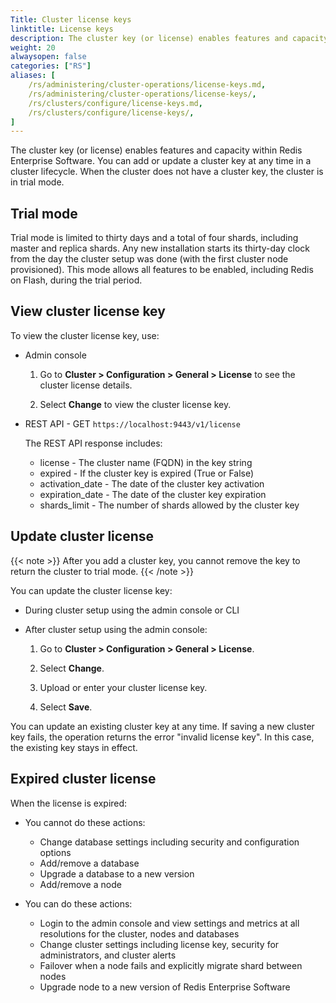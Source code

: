 ```yaml
---
Title: Cluster license keys
linktitle: License keys
description: The cluster key (or license) enables features and capacity within Redis Enterprise Software
weight: 20
alwaysopen: false
categories: ["RS"]
aliases: [
    /rs/administering/cluster-operations/license-keys.md,
    /rs/administering/cluster-operations/license-keys/,
    /rs/clusters/configure/license-keys.md,
    /rs/clusters/configure/license-keys/,
]
---
```

The cluster key (or license) enables features and capacity within Redis Enterprise Software.
You can add or update a cluster key at any time in a cluster lifecycle.
When the cluster does not have a cluster key, the cluster is in trial mode.

## Trial mode

Trial mode is limited to thirty days and a total of four shards, including master and replica
shards. Any new installation starts its thirty-day clock from the day
the cluster setup was done (with the first cluster node provisioned).
This mode allows all features to be enabled, including Redis on Flash,
during the trial period.

## View cluster license key

To view the cluster license key, use:

- Admin console

    1. Go to **Cluster > Configuration > General > License** to see the cluster license details.

    1. Select **Change** to view the cluster license key.

- REST API - GET `https://localhost:9443/v1/license`

    The REST API response includes:
    - license - The cluster name (FQDN) in the key string
    - expired - If the cluster key is expired (True or False)
    - activation_date - The date of the cluster key activation
    - expiration_date - The date of the cluster key expiration
    - shards_limit - The number of shards allowed by the cluster key

## Update cluster license

{{< note >}}
After you add a cluster key, you cannot remove the key to return the cluster to trial mode.
{{< /note >}}

You can update the cluster license key:

- During cluster setup using the admin console or CLI

- After cluster setup using the admin console:

    1. Go to **Cluster > Configuration > General > License**.
    
    1. Select **Change**.

    1. Upload or enter your cluster license key.
    
    1. Select **Save**.

You can update an existing cluster key at any time. If saving a new cluster key fails, the
operation returns the error "invalid license key". In this case, the
existing key stays in effect.

## Expired cluster license

When the license is expired:

- You cannot do these actions:

    - Change database settings including security and configuration options
    - Add/remove a database
    - Upgrade a database to a new version
    - Add/remove a node

- You can do these actions:

    - Login to the admin console and view settings and metrics at all resolutions
        for the cluster, nodes and databases
    - Change cluster settings including license key, security for administrators, and cluster alerts
    - Failover when a node fails and explicitly migrate shard between nodes
    - Upgrade node to a new version of Redis Enterprise Software
